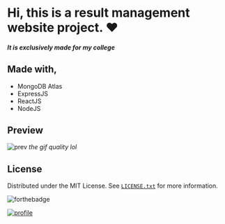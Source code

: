 # Hi, this is a result management website project. ❤️
##### It is exclusively made for my college

## Made with,
- MongoDB Atlas
- ExpressJS
- ReactJS
- NodeJS 

## Preview
![prev](https://i.imgur.com/QlFFVd3.gif)
*the gif quality lol*

## License
Distributed under the MIT License. See  [`LICENSE.txt`](https://github.com/OmkarKamble1/Result-Management/blob/main/LICENSE.txt) for more information.

![forthebadge](http://forthebadge.com/images/badges/built-with-love.svg)

[![profile](https://img.shields.io/badge/Profile-link-brightgreen?style=for-the-badge)](https://github.com/OmkarKamble1/)
